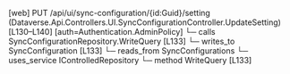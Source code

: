 [web] PUT /api/ui/sync-configuration/{id:Guid}/setting  (Dataverse.Api.Controllers.UI.SyncConfigurationController.UpdateSetting)  [L130–L140] [auth=Authentication.AdminPolicy]
  └─ calls SyncConfigurationRepository.WriteQuery [L133]
  └─ writes_to SyncConfiguration [L133]
    └─ reads_from SyncConfigurations
  └─ uses_service IControlledRepository<SyncConfiguration>
    └─ method WriteQuery [L133]

